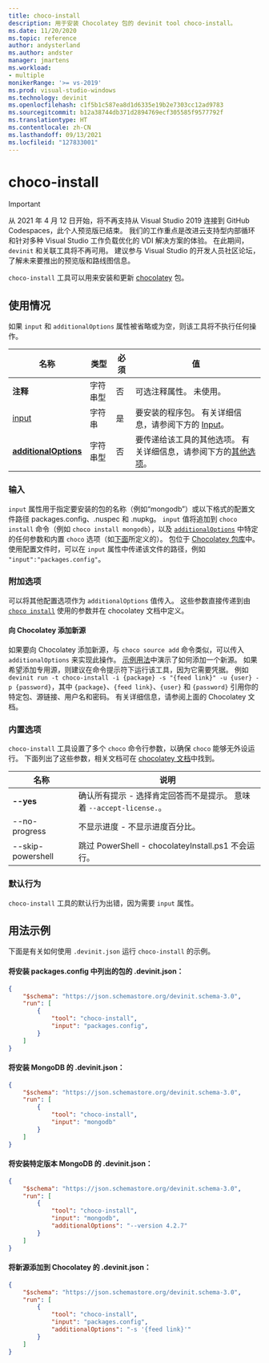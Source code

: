 ```yaml
---
title: choco-install
description: 用于安装 Chocolatey 包的 devinit tool choco-install。
ms.date: 11/20/2020
ms.topic: reference
author: andysterland
ms.author: andster
manager: jmartens
ms.workload:
- multiple
monikerRange: '>= vs-2019'
ms.prod: visual-studio-windows
ms.technology: devinit
ms.openlocfilehash: c1f5b1c587ea8d1d6335e19b2e7303cc12ad9783
ms.sourcegitcommit: b12a38744db371d2894769ecf305585f9577792f
ms.translationtype: HT
ms.contentlocale: zh-CN
ms.lasthandoff: 09/13/2021
ms.locfileid: "127833001"
---
```

# <a name="choco-install"></a>choco-install

> [!IMPORTANT]
> 从 2021 年 4 月 12 日开始，将不再支持从 Visual Studio 2019 连接到 GitHub Codespaces，此个人预览版已结束。 我们的工作重点是改进云支持型内部循环和针对多种 Visual Studio 工作负载优化的 VDI 解决方案的体验。 在此期间，`devinit` 和关联工具将不再可用。 建议参与 Visual Studio 的开发人员社区论坛，了解未来要推出的预览版和路线图信息。

`choco-install` 工具可以用来安装和更新 [chocolatey](https://chocolatey.org/) 包。

## <a name="usage"></a>使用情况

如果 `input` 和 `additionalOptions` 属性被省略或为空，则该工具将不执行任何操作。

| 名称                                             | 类型   | 必须  | 值                                                                                                          |
|--------------------------------------------------|--------|-----------|----------------------------------------------------------------------------------------------------------------|
| **注释**                                     | 字符串型 | 否        | 可选注释属性。 未使用。                                                                          |
| [input](#input)                              | 字符串 | 是       | 要安装的程序包。 有关详细信息，请参阅下方的 [Input](#input)。                                                 |
| [**additionalOptions**](#additional-options)     | 字符串型 | 否        | 要传递给该工具的其他选项。 有关详细信息，请参阅下方的[其他选项](#additional-options)。       |

### <a name="input"></a>输入

`input` 属性用于指定要安装的包的名称（例如“mongodb”）或以下格式的配置文件路径 packages.config、.nuspec 和 .nupkg。 `input` 值将追加到 `choco install` 命令（例如 `choco install mongodb`），以及 [`additionalOptions`](#additional-options) 中特定的任何参数和内置 `choco` 选项（如[下面](#built-in-options)所定义的）。 包位于 [Chocolatey 包库](https://chocolatey.org/packages)中。 使用配置文件时，可以在 `input` 属性中传递该文件的路径，例如 `"input":"packages.config"`。

### <a name="additional-options"></a>附加选项

可以将其他配置选项作为 `additionalOptions` 值传入。 这些参数直接传递到由 [`choco install`](https://chocolatey.org/docs/commands-install) 使用的参数并在 chocolatey 文档中定义。

#### <a name="adding-new-feeds-to-chocolatey"></a>向 Chocolatey 添加新源
如果要向 Chocolatey 添加新源，与 `choco source add` 命令类似，可以传入 `additionalOptions` 来实现此操作。 [示例用法](#example-usage)中演示了如何添加一个新源。 如果希望添加专用源，则建议在命令提示符下运行该工具，因为它需要凭据。 例如 `devinit run -t choco-install -i {package} -s "{feed link}" -u {user} -p {password}`，其中 `{package}`、`{feed link}`、`{user}` 和 `{password}` 引用你的特定包、源链接、用户名和密码。 有关详细信息，请参阅上面的 Chocolatey 文档。 

### <a name="built-in-options"></a>内置选项

`choco-install` 工具设置了多个 `choco` 命令行参数，以确保 `choco` 能够无外设运行。 下面列出了这些参数，相关文档可在 [chocolatey 文档](https://chocolatey.org/docs/)中找到。

| 名称                  | 说明                                                                                        |
|-----------------------|----------------------------------------------------------------------------------------------------|
| **--yes**             | 确认所有提示 - 选择肯定回答而不是提示。 意味着 `--accept-license.`。 |
| --no-progress     | 不显示进度 - 不显示进度百分比。                                         |
| --skip-powershell | 跳过 PowerShell - chocolateyInstall.ps1 不会运行。                                              |

### <a name="default-behavior"></a>默认行为

`choco-install` 工具的默认行为出错，因为需要 `input` 属性。

## <a name="example-usage"></a>用法示例
下面是有关如何使用 `.devinit.json` 运行 `choco-install` 的示例。

#### <a name="devinitjson-that-will-install-packages-listed-in-packagesconfig"></a>将安装 packages.config 中列出的包的 .devinit.json：
```json
{
    "$schema": "https://json.schemastore.org/devinit.schema-3.0",
    "run": [
        {
            "tool": "choco-install",
            "input": "packages.config",
        }
    ]
}
```

#### <a name="devinitjson-that-will-install-mongodb"></a>将安装 MongoDB 的 .devinit.json：
```json
{
    "$schema": "https://json.schemastore.org/devinit.schema-3.0",
    "run": [
        {
            "tool": "choco-install",
            "input": "mongodb"
        }
    ]
}
```

#### <a name="devinitjson-that-will-install-a-specific-version-of-mongodb"></a>将安装特定版本 MongoDB 的 .devinit.json：
```json
{
    "$schema": "https://json.schemastore.org/devinit.schema-3.0",
    "run": [
        {
            "tool": "choco-install",
            "input": "mongodb",
            "additionalOptions": "--version 4.2.7"
        }
    ]
}
```

#### <a name="devinitjson-that-adds-a-new-feed-to-chocolatey"></a>将新源添加到 Chocolatey 的 .devinit.json：
```json
{
    "$schema": "https://json.schemastore.org/devinit.schema-3.0",
    "run": [
        {
            "tool": "choco-install",
            "input": "packages.config",
            "additionalOptions": "-s '{feed link}'"
        }
    ]
}
```